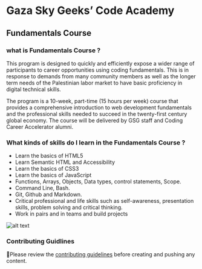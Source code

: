 # Gaza Sky Geeks’ Code Academy 
## Fundamentals Course


### what is Fundamentals Course ?

This program is designed to quickly and efficiently expose a wider range of participants to career opportunities using coding fundamentals. This is in response to demands from many community members as well as the longer term needs of the Palestinian labor market to have basic proficiency in digital technical skills.

The program is a 10-week, part-time (15 hours per week) course that provides a comprehensive introduction to web development fundamentals and the professional skills needed to succeed in the twenty-first century global economy. The course will be delivered by GSG staff and Coding Career Accelerator alumni.


### What kinds of skills do I learn in the Fundamentals Course ?

- Learn the basics of HTML5
- Learn Semantic HTML and Accessibility  
- Learn the basics of CSS3 
- Learn the basics of JavaScript 
- Functions, Arrays, Objects, Data types, control statements, Scope.
- Command Line, Bash.
- Git, Github and Markdown.     
- Critical professional and life skills such as self-awareness, presentation skills, problem solving and critical thinking.
- Work in pairs and in teams and build projects 
 
 
![alt text](https://i.imgur.com/IEXYPp4.png)



### Contributing Guidlines
🚨Please review the [contributing guidelines](./CONTRIBUTING.md) before creating and pushing any content.
